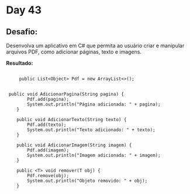 # Day 43

## Desafio:

Desenvolva um aplicativo em C# que permita ao usuário criar e manipular arquivos PDF, como adicionar páginas, texto e imagens.

**Resultado:**

```cshap

     public List<Object> Pdf = new ArrayList<>();

 
 public void AdicionarPagina(String pagina) {
        Pdf.add(pagina);
        System.out.println("Página adicionada: " + pagina);
    }

    public void AdicionarTexto(String texto) {
        Pdf.add(texto);
        System.out.println("Texto adicionado: " + texto);
    }

    public void AdicionarImagem(String imagem) {
        Pdf.add(imagem);
        System.out.println("Imagem adicionada: " + imagem);
    }

    public <T> void remover(T obj) {
        Pdf.remove(obj);
        System.out.println("Objeto removido: " + obj);
    }